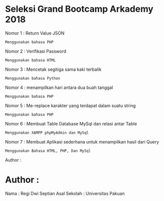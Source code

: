# Seleksi Grand Bootcamp Arkademy 2018

Nomor 1 : Return Value JSON

    Menggunakan bahasa PHP

Nomor 2 : Verifikasi Password

    Menggunakan bahasa HTML

Nomor 3 : Mencetak segitiga sama kaki terbalik

    Menggunakan bahasa Python

Nomor 4 : menampilkan hari antara dua buah tanggal

    Menggunakan bahasa PHP

Nomor 5 : Me-replace karakter yang terdapat dalam suatu string

    Menggunakan bahasa PHP

Nomor 6 : Membuat Table Database MySql dan relasi antar Table

    Menggunakan XAMPP phpMyAdmin dan MySql

Nomor 7 : Membuat Aplikasi sederhana untuk menampilkan hasil dari Query

    Menggunakan Bahasa HTML, PHP, Dan MySql

Author :

# Author :
 Nama			      : Regi Dwi Septian
 Asal Sekolah 	: Universitas Pakuan
